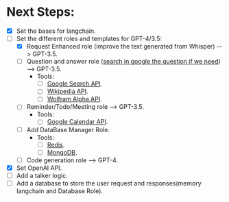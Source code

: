 # Next Steps:

- [x] Set the bases for langchain.
- [ ] Set the different roles and templates for GPT-4/3.5:
  - [x] Request Enhanced role (improve the text generated from Whisper) --> GPT-3.5.
  - [ ] Question and answer role ([search in google the question if we need](https://python.langchain.com/docs/modules/agents/agent_types/chat_conversation_agent)) --> GPT-3.5.
    - Tools:
      - [ ] [Google Search API](https://developers.google.com/custom-search/v1/overview).
      - [ ] [Wikipedia API](https://pypi.org/project/wikipedia/).
      - [ ] [Wolfram Alpha API](https://pypi.org/project/wolframalpha/).
  - [ ] Reminder/Todo/Meeting role --> GPT-3.5.
    - Tools:
      - [ ] [Google Calendar API](https://developers.google.com/calendar/overview).
  - [ ] Add DataBase Manager Role.
    - Tools:
      - [ ] [Redis](https://redis.io/).
      - [ ] [MongoDB](https://www.mongodb.com/).
  - [ ] Code generation role --> GPT-4.
- [x] Set OpenAI API.
- [ ] Add a talker logic.
- [ ] Add a database to store the user request and responses(memory langchain and Database Role).
